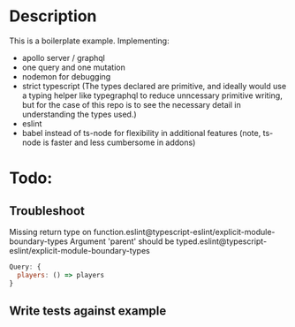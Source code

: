# Description
This is a boilerplate example. Implementing:
- apollo server / graphql
- one query and one mutation
- nodemon for debugging
- strict typescript (The types declared are primitive, and ideally would use a typing helper like typegraphql to reduce unncessary primitive writing, but for the case of this repo is to see the necessary detail in understanding the types used.)
- eslint
- babel instead of ts-node for flexibility in additional features (note, ts-node is faster and less cumbersome in addons)

# Todo: 
## Troubleshoot
Missing return type on function.eslint@typescript-eslint/explicit-module-boundary-types
Argument 'parent' should be typed.eslint@typescript-eslint/explicit-module-boundary-types

```javascript
Query: {
  players: () => players
}
```

## Write tests against example